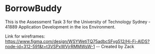 # BorrowBuddy
This is the Assessment Task 3 for the University of Technology Sydney - 41889 Application Development in the ios Environment.


Link for wireframes: https://www.figma.com/design/WSYWetiTQ75adbcSFyg512/Hi-Fi-AIDS?node-id=312-591&t=t3VSPxWVjrRMMWsW-1
-- Created by Zack
